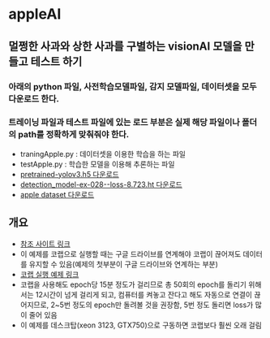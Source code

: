 # appleAI

## 멀쩡한 사과와 상한 사과를 구별하는 visionAI 모델을 만들고 테스트 하기  
### 아래의 python 파일, 사전학습모델파일, 감지 모델파일, 데이터셋을 모두 다운로드 한다.  
### 트레이닝 파일과 테스트 파일에 있는 로드 부분은 실제 해당 파일이나 폴더의 path를 정확하게 맞춰줘야 한다.  
- traningApple.py : 데이터셋을 이용한 학습을 하는 파일  
- testApple.py : 학습한 모델을 이용해 추론하는 파일  
- [pretrained-yolov3.h5 다운로드](https://drive.google.com/file/d/1G7WNC9is3J-qcp16lNap4PzT_bubdadp/view?usp=sharing)  
- [detection_model-ex-028--loss-8.723.ht 다운로드](https://drive.google.com/file/d/1rDqf4I94dVMcUnlZVytutMAd1SfPrkH5/view?usp=sharing)  
- [apple dataset 다운로드](https://drive.google.com/file/d/1eNgPrxJxu_s-79OIVgSgv_VifQ9YZeEd/view?usp=sharing)  


## 개요
* [참조 사이트 링크](https://medium.com/deepquestai/ai-in-agriculture-detecting-defects-in-apples-b246799b329c)  
* 이 예제를 코랩으로 실행할 때는 구글 드라이브를 연계해야 코랩이 끊어져도 데이터를 유지할 수 있음(예제의 첫부분이 구글 드라이브와 연계하는 부분)  
* [코랩 실행 예제 링크](https://colab.research.google.com/drive/1vfISFuOlMtpS06XdkuUFr81w5EtCBfoO)  
* 코랩을 사용해도 epoch당 15분 정도가 걸리므로 총 50회의 epoch를 돌리기 위해서는 12시간이 넘게 걸리게 되고, 컴퓨터를 켜놓고 잔다고 해도 자동으로 연결이 끊어지므로, 2~5번 정도의 epoch만 돌려볼 것을 권장함, 5번 정도 돌리면 loss가 많이 줄어 있음    
* 이 예제를 데스크탑(xeon 3123, GTX750)으로 구동하면 코랩보다 훨씬 오래 걸림  
